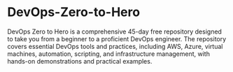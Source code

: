 # DevOps-Zero-to-Hero
DevOps Zero to Hero is a comprehensive 45-day free repository designed to take you from a beginner to a proficient DevOps engineer. The repository covers essential DevOps tools and practices, including AWS, Azure, virtual machines, automation, scripting, and infrastructure management, with hands-on demonstrations and practical examples.
